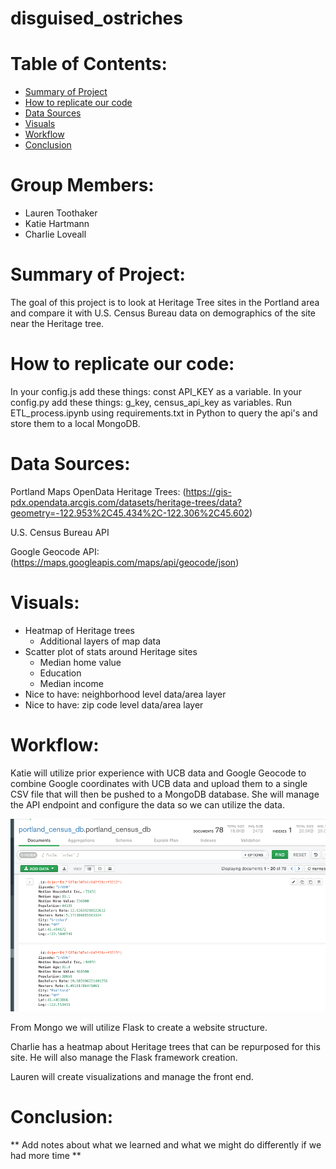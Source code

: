 # disguised_ostriches

Table of Contents:
=======
- [Summary of Project](#summary-of-project)
- [How to replicate our code](#how-to-replicate-our-code)
- [Data Sources](#data-sources)
- [Visuals](#visuals)
- [Workflow](#workflow)
- [Conclusion](#conclusion)

Group Members:
=======
- Lauren Toothaker
- Katie Hartmann
- Charlie Loveall

Summary of Project:
==========
The goal of this project is to look at Heritage Tree sites in the Portland area
and compare it with U.S. Census Bureau data on demographics of the site near
the Heritage tree.

How to replicate our code:
=======
In your config.js add these things: const API_KEY as a variable.
In your config.py add these things: g_key, census_api_key as variables.
Run ETL_process.ipynb using requirements.txt in Python to query the api's and
store them to a local MongoDB. 

Data Sources:
=========

Portland Maps OpenData Heritage Trees:
(https://gis-pdx.opendata.arcgis.com/datasets/heritage-trees/data?geometry=-122.953%2C45.434%2C-122.306%2C45.602)

U.S. Census Bureau API

Google Geocode API:
(https://maps.googleapis.com/maps/api/geocode/json)


Visuals:
=======
- Heatmap of Heritage trees
    - Additional layers of map data
- Scatter plot of stats around Heritage sites
    - Median home value
    - Education
    - Median income
- Nice to have: neighborhood level data/area layer
- Nice to have: zip code level data/area layer

Workflow:
========
Katie will utilize prior experience with UCB data and Google Geocode to combine
Google coordinates with UCB data and upload them to a single CSV file that will
then be pushed to a MongoDB database. She will manage the API endpoint and
configure the data so we can utilize the data.

![Screenshot of MongoDB](images/MongoDB.png)

From Mongo we will utilize Flask to create a website structure.

Charlie has a heatmap about Heritage trees that can be repurposed for this site.
He will also manage the Flask framework creation.

Lauren will create visualizations and manage the front end.

Conclusion:
========
** Add notes about what we learned and what we might do differently if we had more time **
